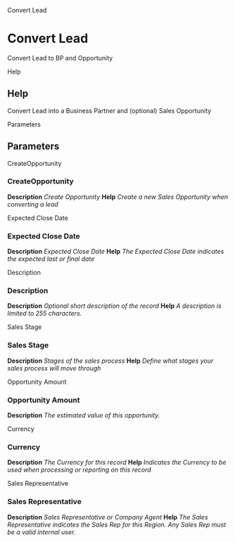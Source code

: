 
Convert Lead
# Convert Lead


Convert Lead to BP and Opportunity

Help
## Help

Convert Lead into a Business Partner and (optional) Sales Opportunity

Parameters
## Parameters


CreateOpportunity
### CreateOpportunity

**Description**
 *Create Opportunity*
**Help**
 *Create a new Sales Opportunity when converting a lead*

Expected Close Date
### Expected Close Date

**Description**
 *Expected Close Date*
**Help**
 *The Expected Close Date indicates the expected last or final date*

Description
### Description

**Description**
 *Optional short description of the record*
**Help**
 *A description is limited to 255 characters.*

Sales Stage
### Sales Stage

**Description**
 *Stages of the sales process*
**Help**
 *Define what stages your sales process will move through*

Opportunity Amount
### Opportunity Amount

**Description**
 *The estimated value of this opportunity.*

Currency
### Currency

**Description**
 *The Currency for this record*
**Help**
 *Indicates the Currency to be used when processing or reporting on this record*

Sales Representative
### Sales Representative

**Description**
 *Sales Representative or Company Agent*
**Help**
 *The Sales Representative indicates the Sales Rep for this Region.  Any Sales Rep must be a valid internal user.*
